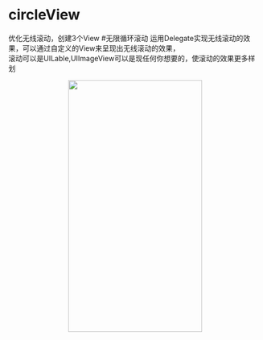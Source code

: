 # circleView
优化无线滚动，创建3个View
#无限循环滚动
运用Delegate实现无线滚动的效果，可以通过自定义的View来呈现出无线滚动的效果，  
滚动可以是UILable,UIImageView可以是现任何你想要的，使滚动的效果更多样划

<p align="center" >
<img src="https://github.com/itlianyang/circleView/raw/master/无线滚动UITests/无线滚动.gif" width="266" height="500"/>
</p>
